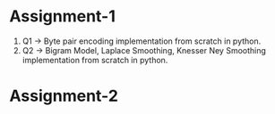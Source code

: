 # Assignment-1
1. Q1 -> Byte pair encoding implementation from scratch in python.	
2. Q2 -> Bigram Model, Laplace Smoothing, Knesser Ney Smoothing implementation from scratch in python.

# Assignment-2

